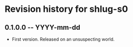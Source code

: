 # Revision history for shlug-s0

## 0.1.0.0  -- YYYY-mm-dd

* First version. Released on an unsuspecting world.
